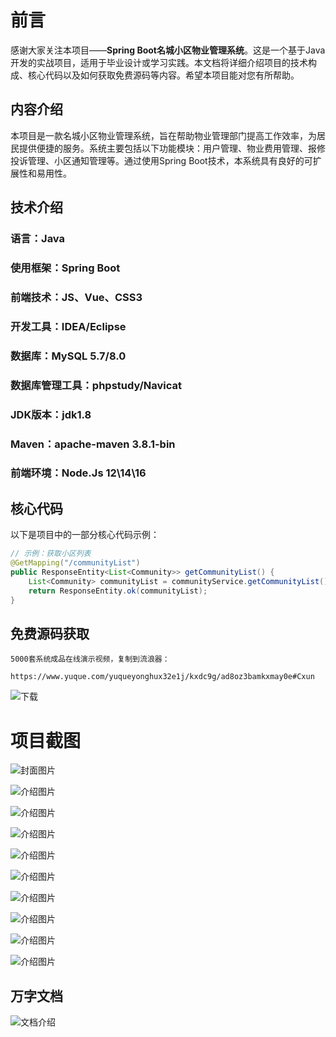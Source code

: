 # 前言

感谢大家关注本项目——**Spring Boot名城小区物业管理系统**。这是一个基于Java开发的实战项目，适用于毕业设计或学习实践。本文档将详细介绍项目的技术构成、核心代码以及如何获取免费源码等内容。希望本项目能对您有所帮助。

## 内容介绍

本项目是一款名城小区物业管理系统，旨在帮助物业管理部门提高工作效率，为居民提供便捷的服务。系统主要包括以下功能模块：用户管理、物业费用管理、报修投诉管理、小区通知管理等。通过使用Spring Boot技术，本系统具有良好的可扩展性和易用性。

## 技术介绍

### 语言：Java
### 使用框架：Spring Boot
### 前端技术：JS、Vue、CSS3
### 开发工具：IDEA/Eclipse
### 数据库：MySQL 5.7/8.0
### 数据库管理工具：phpstudy/Navicat
### JDK版本：jdk1.8
### Maven：apache-maven 3.8.1-bin
### 前端环境：Node.Js 12\14\16

## 核心代码

以下是项目中的一部分核心代码示例：

```java
// 示例：获取小区列表
@GetMapping("/communityList")
public ResponseEntity<List<Community>> getCommunityList() {
    List<Community> communityList = communityService.getCommunityList();
    return ResponseEntity.ok(communityList);
}
```

## 免费源码获取

```
5000套系统成品在线演示视频，复制到流浪器： 
```
```
https://www.yuque.com/yuqueyonghux32e1j/kxdc9g/ad8oz3bamkxmay0e#Cxun
```
![下载](https://img12.360buyimg.com/ddimg/jfs/t1/339687/11/1349/28408/68ad865fF412d7877/adaa650483a100f2.jpg)

# 项目截图

![封面图片](https://img11.360buyimg.com/ddimg/jfs/t1/327040/30/4560/208385/689de498F62cbfde8/70faf989f83cc774.jpg)

![介绍图片](https://img10.360buyimg.com/ddimg/jfs/t1/328465/7/4543/31607/689de475Ff6d02b86/8f843d98a43c3aa3.jpg)

![介绍图片](https://img13.360buyimg.com/ddimg/jfs/t1/325091/25/4626/167468/689de476Fc5067071/2179b0a3b0e5ea10.jpg)

![介绍图片](https://img13.360buyimg.com/ddimg/jfs/t1/308349/37/26315/169115/689de478F88a569b8/4ee87180ab587d33.jpg)

![介绍图片](https://img14.360buyimg.com/ddimg/jfs/t1/310056/10/26420/33224/689de478F509b378c/1d148d4abbf22347.jpg)

![介绍图片](https://img11.360buyimg.com/ddimg/jfs/t1/320640/11/24825/55505/689de47aF02f96afb/b61237e6378bbb84.jpg)

![介绍图片](https://img11.360buyimg.com/ddimg/jfs/t1/319226/3/24682/27485/689de47aFa5c88385/f1cec2e0e24da4b5.jpg)

![介绍图片](https://img10.360buyimg.com/ddimg/jfs/t1/324924/35/4448/91508/689de47cF17978bae/cdc9cb6d025a71f0.jpg)

![介绍图片](https://img12.360buyimg.com/ddimg/jfs/t1/326025/15/4484/52964/689de47cFa172bcbe/dc080ebc5ff4da22.jpg)

![介绍图片](https://img14.360buyimg.com/ddimg/jfs/t1/319157/7/25425/48372/689de47dF89ff73e7/db14a4bc9e04274c.jpg)


## 万字文档
![文档介绍](https://img14.360buyimg.com/ddimg/jfs/t1/338393/1/3576/156947/68b1ad0cF74dc525c/ff9cd6c574295685.jpg)
